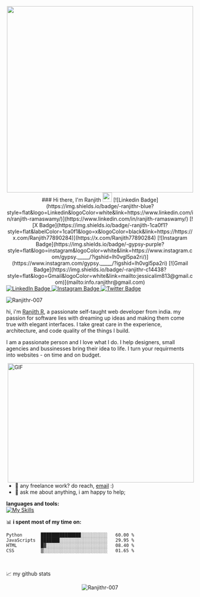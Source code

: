 <div id="header" align="center">
  <img src="https://media.giphy.com/media/v1.Y2lkPTc5MGI3NjExeHh5cjl3N2c2aWZxYWF2YTdocjI4MGV0ZWs1ZnRiYmxxdnBuMnB1MiZlcD12MV9pbnRlcm5hbF9naWZfYnlfaWQmY3Q9Zw/ZVik7pBtu9dNS/giphy.gif" width="500px"/>
</div>

<div id="badges" align="center">
  ### Hi there, I'm Ranjith <img src="https://media.giphy.com/media/hvRJCLFzcasrR4ia7z/giphy.gif" width="25px">
  [![Linkedin Badge](https://img.shields.io/badge/-ranjithr-blue?style=flat&logo=Linkedin&logoColor=white&link=https://www.linkedin.com/in/ranjith-ramaswamy/)](https://www.linkedin.com/in/ranjith-ramaswamy/)
  [![X Badge](https://img.shields.io/badge/-ranjith-1ca0f1?style=flat&labelColor=1ca0f1&logo=x&logoColor=black&link=https://https://x.com/Ranjith77890284)](https://x.com/Ranjith77890284)
  [![Instagram Badge](https://img.shields.io/badge/-gypsy-purple?style=flat&logo=instagram&logoColor=white&link=https://www.instagram.com/gypsy._____/?igshid=lh0vgl5pa2ri/)](https://www.instagram.com/gypsy._____/?igshid=lh0vgl5pa2ri)
  [![Gmail Badge](https://img.shields.io/badge/-ranjithr-c14438?style=flat&logo=Gmail&logoColor=white&link=mailto:jessicalim813@gmail.com)](mailto:info.ranjithr@gmail.com)
</div>
<div id="badges">
  <a href="https://www.linkedin.com/in/ranjith-ramaswamy/">
    <img src="https://img.shields.io/badge/LinkedIn-blue?style=for-the-badge&logo=linkedin&logoColor=white" alt="LinkedIn Badge"/>
  </a>
  <a href="www.instagram.com/gypsy._____/?igshid=lh0vgl5pa2ri/">
    <img src="https://img.shields.io/badge/Instagram-red?style=for-the-badge&logo=linkedin&logoColor=white" alt="Instagram Badge"/>
  </a>
  <a href="https://x.com/Ranjith77890284">
    <img src="https://img.shields.io/badge/X-black?style=for-the-badge&logo=twitter&logoColor=white" alt="Twitter Badge"/>
  </a>
</div>
<p align="left"> <img src="https://komarev.com/ghpvc/?username=Ranjithr-007&label=Profile%20views&color=0e75b6&style=flat" alt="Ranjithr-007" /> </p>

hi, i'm [Ranjith R](https://linktr.ee/ranjithgypsy/), a passionate self-taught web developer from india. my passion for software lies with dreaming up ideas and making them come true with elegant interfaces. I take great care in the experience, architecture, and code quality of the things I build.

I am a passionate person and I love what I do. I help designers, small agencies and bussinesses bring their idea to life. I turn your requirments into websites - on time and on budget.


  <img align="right" alt="GIF" src="https://github.com/abhisheknaiidu/abhisheknaiidu/blob/master/code.gif?raw=true" width="500" height="320" />
  
- 💼 any freelance work? do reach, [email](mailto:info.ranjithr@gmail.com) :)
- 💬 ask me about anything, i am happy to help;



**languages and tools:**  
[![My Skills](https://skillicons.dev/icons?i=aws,python,django,react,bootstrap,flask,javascript,c,jquery,docker,java,postgres,nginx,linux,git,figma,stackoverflow,css,cpp,sqlite,heroku,mysql,html,gitlab&perline=6)](https://skillicons.dev)
<!-- <code><img height="30" src="https://raw.githubusercontent.com/github/explore/80688e429a7d4ef2fca1e82350fe8e3517d3494d/topics/django/django.png"></code>
<code><img height="30" src="https://raw.githubusercontent.com/github/explore/80688e429a7d4ef2fca1e82350fe8e3517d3494d/topics/python/python.png"></code>
<code><img height="30" src="https://storage.googleapis.com/cw-p1w5jpim0sdhkccw8gr/media/blog-images/drf-logo2.png"></code>
<code><img height="30" src="https://raw.githubusercontent.com/github/explore/80688e429a7d4ef2fca1e82350fe8e3517d3494d/topics/postgresql/postgresql.png"></code>
<code><img height="30" src="https://raw.githubusercontent.com/github/explore/5c058a388828bb5fde0bcafd4bc867b5bb3f26f3/topics/javascript/javascript.png"></code>
<code><img height="30" src="https://raw.githubusercontent.com/github/explore/80688e429a7d4ef2fca1e82350fe8e3517d3494d/topics/html/html.png"></code>
<code><img height="30" src="https://raw.githubusercontent.com/github/explore/80688e429a7d4ef2fca1e82350fe8e3517d3494d/topics/css/css.png"></code>
<code><img height="30" src="https://raw.githubusercontent.com/github/explore/80688e429a7d4ef2fca1e82350fe8e3517d3494d/topics/jquery/jquery.png"></code>
<code><img height="30" src="https://upload.wikimedia.org/wikipedia/commons/b/b2/Bootstrap_logo.svg"></code>
<code><img height="30" src="https://raw.githubusercontent.com/github/explore/80688e429a7d4ef2fca1e82350fe8e3517d3494d/topics/git/git.png"></code> -->

📊 **i spent most of my time on:**
<!--START_SECTION:waka-->
```text
Python       ███████████████░░░░░░░░░░   60.00 % 
JavaScripts  ███████░░░░░░░░░░░░░░░░░░   29.95 % 
HTML         █▓░░░░░░░░░░░░░░░░░░░░░░░   08.40 % 
CSS          ▒░░░░░░░░░░░░░░░░░░░░░░░░   01.65 % 
```
<!--END_SECTION:waka-->
<br>

📈 my github stats
<p align="center"> <img src="https://github-readme-stats.vercel.app/api?username=Ranjithr-007&show_icons=true&theme=gotham" alt="Ranjithr-007" />


